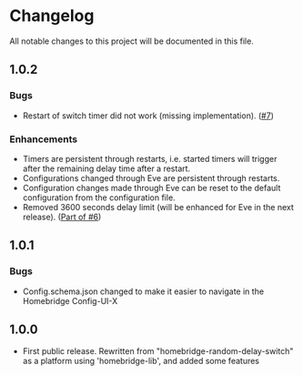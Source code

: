 # Changelog

All notable changes to this project will be documented in this file.

## 1.0.2

### Bugs

- Restart of switch timer did not work (missing implementation). ([#7](https://github.com/kernie66/homebridge-random-delay-switches/issues/7))

### Enhancements

- Timers are persistent through restarts, i.e. started timers will trigger after the remaining delay time after a restart.
- Configurations changed through Eve are persistent through restarts.
- Configuration changes made through Eve can be reset to the default configuration from the configuration file.
- Removed 3600 seconds delay limit (will be enhanced for Eve in the next release). ([Part of #6](https://github.com/kernie66/homebridge-random-delay-switches/issues/6))

## 1.0.1

### Bugs

- Config.schema.json changed to make it easier to navigate in the Homebridge Config-UI-X

## 1.0.0

- First public release. Rewritten from "homebridge-random-delay-switch" as a platform using 'homebridge-lib', and added some features

